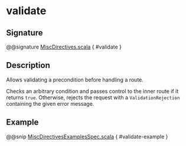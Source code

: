 <a id="validate"></a>
# validate

## Signature

@@signature [MiscDirectives.scala](../../../../../../../../../akka-http/src/main/scala/akka/http/scaladsl/server/directives/MiscDirectives.scala) { #validate }

## Description

Allows validating a precondition before handling a route.

Checks an arbitrary condition and passes control to the inner route if it returns `true`.
Otherwise, rejects the request with a `ValidationRejection` containing the given error message.

## Example

@@snip [MiscDirectivesExamplesSpec.scala](../../../../../../../test/scala/docs/http/scaladsl/server/directives/MiscDirectivesExamplesSpec.scala) { #validate-example }